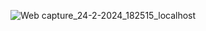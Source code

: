 ![Web capture_24-2-2024_182515_localhost](https://github.com/raviranjan9/Admin-Dashboard-Material-UI/assets/75247938/9959eec5-253c-4e72-aa0c-545d596d8dd5)
